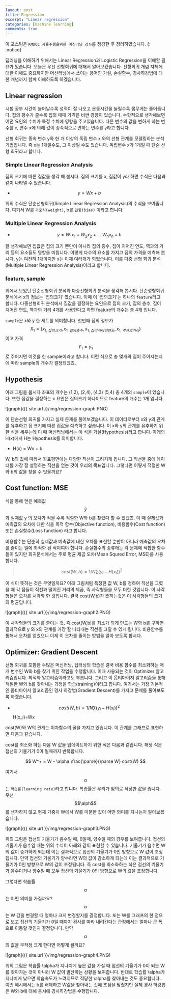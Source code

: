 ```yaml
---
layout: post
title: Regression
excerpt: "Linear regression"
categories: [machine learning]
comments: true
---
```


이 포스팅은 `KMOOC 자율주행을위한 머신러닝 강좌`를 청강한 후 정리하였습니다.
{: .notice}

딥러닝을 이해하기 위해서는 Linear Regression과 Logistic Regression을 이해할 필요가 있습니다. 오늘은 우선 선형회귀에 대해서 알아보겠습니다. 선형회귀 개념 자체에 대한 이해도 중요하지만 머신러닝에서 쓰이는 용어인 가설, 손실함수, 경사하강법에 대한 개념까지 함께 이해하도록 하겠습니다.

## Linear regression

시험 공부 시간이 늘어날수록 성적이 잘 나오고 운동시간을 늘릴수록 몸무게는 줄어듭니다. 집의 평수가 클수록 집의 매매 가격은 비싼 경향이 있습니다. 수학적으로 생각해보면 어떤 요인의 수치가 특정 수치에 영향을 주고있습니다. 다른 변수의 값을 변하게 하는 변수를 ``x``, 변수 x에 의해 값이 종속적으로 변하는 변수를 ``y``라고 합니다. 

선형 회귀는 종속 변수 y와 한 개 이상의 독립 변수 x 와의 선형 관계를 모델링하는 분석 기법입니다. 즉 x는 1개일수도, 그 이상일 수도 있습니다. 독립변수 x가 1개일 때 단순 선형 회귀라고 합니다.


### Simple Linear Regression Analysis

집의 크기에 따른 집값을 생각 해 봅시다. 집의 크기를 x, 집값이 y라 하면 수식은 다음과 같이 나타낼 수 있습니다.

* $$y = Wx + b$$ 

위의 수식은 단순선형회귀(Simple Linear Regression Analysis)의 수식을 보여줍니다. 여기서 W를 ``가중치(weight)``, b를 ``편향(bias)`` 이라고 합니다.

### Multiple Linear Regression Analysis

* $$ y = W_1x_1 + W_2x_2 + .... W_nx_n +b $$

잘 생각해보면 집값은 집의 크기 뿐만이 아니라 집의 층수, 집이 지어진 연도, 역과의 거리 등의 요소들도 영향을 미칩니다. 이렇게 다수의 요소를 가지고 집의 가격을 예측해 봅시다. y는 여전히 1개이지만 x는 이제 여러개가 되었습니다. 이를 다중 선형 회귀 분석(Multiple Linear Regression Analysis)이라고 합니다.

### feature, sample

위에서 보았던 단순선형회귀 분석과 다중선형회귀 분석을 생각해 봅시다. 단순성형회귀 분석에서 x의 정보는 '집의크기' 였습니다. 이때 이 '집의크기'는 하나의 ``feature``라고 합니다. 다중선형회귀 분석에서 집값을 결정하는 요인으로 집의 크기, 집의 층수, 집이 지어진 연도, 역과의 거리 4개를 사용한다고 하면 feature의 개수는 총 4개 입니다.

``sample``은 x와 y 한 세트를 의미합니다. 첫번째 집의 정보가 $$ X_1 = (x_{1,집의크기}, x_{1,집의 층수}, x_{1,집이 지어진 연도}, x_{1,역과의 거리})$$이고 가격 $$ Y_1 = {y_1} $$ 로 주어지면 이것을 한 sample이라고 합니다. 이런 식으로 총 몇개의 집이 주어지는지에 따라 sample의 개수가 결정되겠죠.  

## Hypothesis

아래 그림을 봅시다 좌표의 개수는 (1,2), (2,4), (4,3) (5,4) 총 4개의 `sample`이 있습니다. 또한 집값을 결정하는 x 요인은 집의크기 하나이므로 feature의 개수는 1개 입니다.

![graph]({{ site.url }}/img/regression-graph.PNG)

이 단순선형 회귀를 가지고 실제 문제를 풀어보겠습니다. 이 데이터로부터 x와 y의 관계를 유추하고 집 크기에 따른 집값을 예측하고 싶습니다. 이 x와 y의 관계를 유추하기 위한 식을 세우는데 이 때 머신러닝에서는 이 식을 가설(Hypothesis)라고 합니다. 아래의 H(x)에서 H는 Hypothesis를 의미합니다.

* H(x) = Wx + b

W, b의 값에 따라서 좌표평면에는 다양한 직선이 그려지게 됩니다. 그 직선들 중에 데이터를 가장 잘 설명하는 직선을 얻는 것이 우리의 목표입니다. 그렇다면 어떻게 적절한 W와 b의 값을 찾을 수 잇을까요?

## Cost function: MSE
식을 통해 얻은 예측값 $$\hat{y}$$ 과 실제값 y 의 오차가 적을 수록 적절한 W와 b를 찾았다 할 수 있겠죠. 이 때 실제값과 예측값의 오차에 대한 식을 목적 함수(Objective function), 비용함수(Cost function) 또는 손실함수(Loss function) 라고 합니다. 

비용함수는 단순히 실제값과 예측값에 대한 오차를 표현할 뿐만이 아니라 예측값의 오차를 줄이는 일에 최적화 된 식이여야 합니다. 손실함수의 종류에는 각 문제에 적합한 함수들이 있지만 회귀분석에서는 주로 평균 제곱 오차(Mean Squred Error, MSE)를 사용합니다. 
> $$ cost(W,b) = 1/N \sum (y_i-H(x_i))^2 $$

이 식이 뜻하는 것은 무엇일까요? 아래 그림처럼 특정한 값 W, b를 정하여 직선을 그렸을 때 각 점들이 직선과 떨어진 거리의 제곱, 즉 사각형들을 모두 더한 것입니다. 이 사각형들은 오차를 시각화 한 것입니다. 결국 cost(W,b)가 뜻하는것은 이 사각형들의 크기의 평균입니다. 

![graph]({{ site.url }}/img/regression-graph2.PNG)

이 사각형들의 크기를 줄이는 것, 즉 cost(W,b)를 최소가 되게 만드는 W와 b를 구하면 결과적으로 y 와 x의 관계를 가장 잘 나타내는 직선을 그릴 수 있게 됩니다. 비용함수를 통해서 오차를 얻었으니 이제 이 오차를 줄이는 방법을 알아 보도록 합시다.

## Optimizer: Gradient Descent

선형 회귀를 포함한 수많은 머신러닝, 딥러닝의 학습은 결국 비용 함수를 최소화하는 매개 변수인 W와 b를 찾기 위한 작업을 수행합니다. 이때 사용되는 것이 Optimizer 알고리즘입니다. 최적화 알고리즘이라고도 부릅니다. 그리고 이 옵티마이저 알고리즘을 통해 적절한 W와 b를 찾아내는 과정을 학습(training)이라고 합니다. 여기서는 가장 기본적인 옵티마이저 알고리즘인 경사 하강법(Gradient Descent)를 가지고 문제를 풀어보도록 하겠습니다.

* $$ cost(W,b) = 1/N \sum (y_i-H(x_i))^2 $$
H(x_i)=Wx

cost(W)와 W의 관계는 이차함수의 꼴을 가지고 있습니다. 이 관계를 그래프로 표현하면 다음과 같습니다. 

cost를 최소화 하는 다음 W 값을 업데이트하기 위한 식은 다음과 같습니다. 해당 식은 접선의 기울기가 0이 될때까지 반복합니다.

$$ W^+ = W - \alpha \frac{\parse}{\parse W} cost(W) $$

여기서 $$\alpha$$는 ``학습률(learning rate)``라고 합니다. 학습률은 우리가 임의로 적당한 값을 줍니다. 우선 $$\alph$$를 생각하지 않고 현재 가중치 W에서  W를 미분한 값이 어떤 의미를 지니는지 알아보겠습니다.

![graph]({{ site.url }}/img/regression-graph3.PNG)

위의 그림은 접선의 기울기가 음수일 때, 0일때, 양수일 때의 경우를 보여줍니다. 접선의 기울기가 음수일 때는 위의 수식이 아래와 같이 표현할 수 있습니다. 기울기가 음수면 W의 값이 증가하게 되는데 이는 결과적으로 접선의 기울기가 0인 방향으로 W 값이 조정됩니다. 만약 접선의 기울기가 양수라면 W의 값이 감소하게 되는데 이는 결과적으로 기울기가 0인 방향으로 W의 값이 조정됩니다. 즉 cost를 최소화하는 식은 접선의 기울기가 음수이거나 양수일 때 모두 접선의 기울기가 0인 방향으로 W의 값을 조정합니다.

그렇다면 학습률 $$\alpha$$는 어떤 의미를 가질까요? $$\alpha$$는 W 값을 변경할 때 얼마나 크게 변경할지를 결정합니다. 또는 W를 그래프의 한 점으로 보고 접선의 기울기가 0일 때까지 경사를 따라 내려간다는 관점에서는 얼마나 큰 폭으로 이동할 것인지 결정합니다. 만약 $$\alpha$$의 값을 무작정 크게 한다면 어떻게 될까요?

![graph]({{ site.url }}/img/regression-graph4.PNG)

위의 그림은 학습률 \alpha가 지나치게 높은 값을 가질 때 접선의 기울기가 0이 되는 W를 찾아가는 것이 아니라 W 값이 발산하는 상황을 보여줍니다. 반대로 학습률 \alpha가 지나치게 낮으면 학습속도가 느려지므로 적당한 \alpha를 찾아내는 것도 중요합니다. 이번 예시에서는 b를 배제하고 W값을 찾아내는 것에 초점을 맞췄지만 실제 경사 하강법은 W와 b에 대해 동시에 경사하강법을 수행합니다. 


